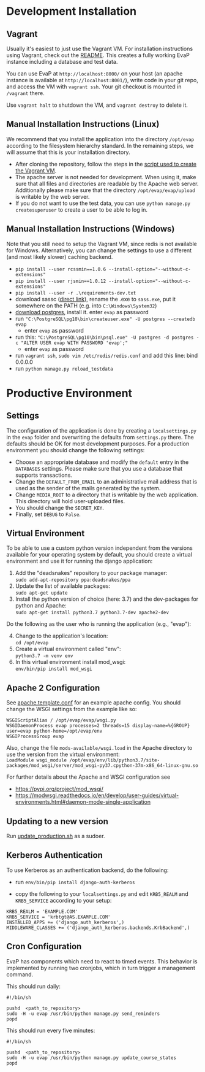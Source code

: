 Development Installation
============

Vagrant
------------

Usually it's easiest to just use the Vagrant VM. For installation instructions using Vagrant, check out the [README](https://github.com/fsr-itse/EvaP#installation). This creates a fully working EvaP instance including a database and test data.

You can use EvaP at ``http://localhost:8000/`` on your host (an apache instance is available at ``http://localhost:8001/``), write code in your git repo, and access the VM with ``vagrant ssh``. Your git checkout is mounted in ``/vagrant`` there.

Use ``vagrant halt`` to shutdown the VM, and ``vagrant destroy`` to delete it.


Manual Installation Instructions (Linux)
--------------------

We recommend that you install the application into the directory ``/opt/evap`` according to the filesystem hierarchy standard. In the remaining steps, we will assume that this is your installation directory.

* After cloning the repository, follow the steps in the [script used to create the Vagrant VM](https://github.com/fsr-itse/EvaP/blob/master/deployment/provision_vagrant_vm.sh).
* The apache server is not needed for development. When using it, make sure that all files and directories are readable by the Apache web server. Additionally please make sure that the directory ``/opt/evap/evap/upload`` is writable by the web server.
* If you do not want to use the test data, you can use ``python manage.py createsuperuser`` to create a user to be able to log in.


Manual Installation Instructions (Windows)
--------
Note that you still need to setup the Vagrant VM, since redis is not available for Windows. Alternatively, you can change the settings to use a different (and most likely slower) caching backend.
- `pip install --user rcssmin==1.0.6 --install-option="--without-c-extensions"`
- `pip install --user rjsmin==1.0.12 --install-option="--without-c-extensions"`
- `pip install --user -r .\requirements-dev.txt`
- download sassc ([direct link](https://github.com/sass/sassc/releases/download/3.4.7/sassc.zip)), rename the .exe to `sass.exe`, put it somewhere on the PATH (e.g. into `C:\Windows\System32`)
- [download postgres](https://www.openscg.com/bigsql/postgresql/installers.jsp/), install it. enter `evap` as password
- run `"C:\PostgreSQL\pg10\bin\createuser.exe" -U postgres --createdb evap`
    - enter `evap` as password
- run this: `"C:\PostgreSQL\pg10\bin\psql.exe" -U postgres -d postgres -c "ALTER USER evap WITH PASSWORD 'evap';"`
    - enter `evap` as password
- run `vagrant ssh`, `sudo vim /etc/redis/redis.conf` and add this line: bind 0.0.0.0
- run `python manage.py reload_testdata`


Productive Environment
============
Settings
--------

The configuration of the application is done by creating a ``localsettings.py`` in the ``evap`` folder and overwriting the defaults from ``settings.py`` there. The defaults should be OK for most development purposes. For a production environment you should change the following settings:

- Choose an appropriate database and modify the ``default`` entry in the ``DATABASES`` settings. Please make sure that you use a database that supports transactions.
- Change the ``DEFAULT_FROM_EMAIL`` to an administrative mail address that is used as the sender of the mails generated by the system.
- Change ``MEDIA_ROOT`` to a directory that is writable by the web application. This directory will hold user-uploaded files.
- You should change the ``SECRET_KEY``.
- Finally, set ``DEBUG`` to ``False``.


Virtual Environment
--------
To be able to use a custom python version independent from the versions available for your operating system by default, you should create a virtual environment and use it for running the django application:

1. Add the "deadsnakes" repository to your package manager:  
`sudo add-apt-repository ppa:deadsnakes/ppa`
2. Update the list of available packages:  
`sudo apt-get update`
3. Install the python version of choice (here: 3.7) and the dev-packages for python and Apache:  
`sudo apt-get install python3.7 python3.7-dev apache2-dev`

Do the following as the user who is running the application (e.g., "evap"):

4. Change to the application's location:  
`cd /opt/evap`
5. Create a virtual environment called "env":  
`python3.7 -m venv env`
6. In this virtual environment install mod_wsgi:  
`env/bin/pip install mod_wsgi`

Apache 2 Configuration
----------------------------------------------

See [apache.template.conf](https://github.com/fsr-itse/EvaP/blob/master/deployment/apache.template.conf) for an example apache config.
You should change the WSGI settings from the example like so:
```
WSGIScriptAlias / /opt/evap/evap/wsgi.py
WSGIDaemonProcess evap processes=2 threads=15 display-name=%{GROUP} user=evap python-home=/opt/evap/env
WSGIProcessGroup evap
```

Also, change the file `mods-available/wsgi.load` in the Apache directory to use the version from the virtual environment:  
`LoadModule wsgi_module /opt/evap/env/lib/python3.7/site-packages/mod_wsgi/server/mod_wsgi-py37.cpython-37m-x86_64-linux-gnu.so`

For further details about the Apache and WSGI configuration see
- https://pypi.org/project/mod_wsgi/
- https://modwsgi.readthedocs.io/en/develop/user-guides/virtual-environments.html#daemon-mode-single-application


Updating to a new version
----------------------------------------------

Run [update_production.sh](https://github.com/fsr-itse/EvaP/blob/master/deployment/update_production.sh) as a sudoer.


Kerberos Authentication
-----------------------------------------------

To use Kerberos as an authentication backend, do the following:

- run ``env/bin/pip install django-auth-kerberos``

- copy the following to your ``localsettings.py`` and edit ``KRB5_REALM`` and ``KRB5_SERVICE`` according to your setup:

```
KRB5_REALM = 'EXAMPLE.COM'
KRB5_SERVICE = 'krbtgt@AS.EXAMPLE.COM'
INSTALLED_APPS += ('django_auth_kerberos',)
MIDDLEWARE_CLASSES += ('django_auth_kerberos.backends.KrbBackend',)
```

Cron Configuration
------------------------------------------

EvaP has components which need to react to timed events. This behavior is implemented by running two cronjobs, which in turn trigger a management command.

This should run daily:

    #!/bin/sh

    pushd  <path_to_repository>
    sudo -H -u evap /usr/bin/python manage.py send_reminders
    popd

This should run every five minutes:

    #!/bin/sh

    pushd  <path_to_repository>
    sudo -H -u evap /usr/bin/python manage.py update_course_states
    popd
